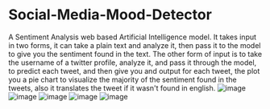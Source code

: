 # Social-Media-Mood-Detector
A Sentiment Analysis web based Artificial Intelligence model.
It takes input in two forms, it can take a plain text and analyze it, then pass it to the model to give you the sentiment found in the text.
The other form of input is to take the username of a twitter profile, analyze it, and pass it through the model, to predict each tweet, and then give you and output for each tweet, the plot you a pie chart to visualize the majority of the sentiment found in the tweets, also it translates the tweet if it wasn't found in english.
![image](https://user-images.githubusercontent.com/96765781/211177404-009b4479-a444-45e6-87f0-841a2e9d6c96.png)
![image](https://user-images.githubusercontent.com/96765781/211177461-cc2b9799-c26f-4075-9685-90c5141f5c64.png)
![image](https://user-images.githubusercontent.com/96765781/211177494-60e980ee-db3f-4ff4-97d0-e3be05ad8982.png)
![image](https://user-images.githubusercontent.com/96765781/211177511-575385f1-722d-4efe-9802-a7db3e1bfbcd.png)
![image](https://user-images.githubusercontent.com/96765781/211177562-58ff116f-478b-4751-b675-564366381501.png)

